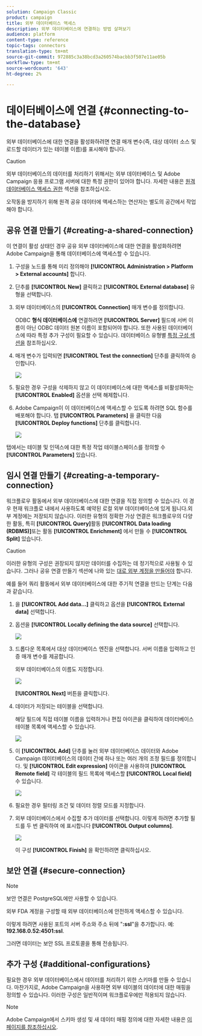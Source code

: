 ```yaml
---
solution: Campaign Classic
product: campaign
title: 외부 데이터베이스 액세스
description: 외부 데이터베이스에 연결하는 방법 살펴보기
audience: platform
content-type: reference
topic-tags: connectors
translation-type: tm+mt
source-git-commit: 972885c3a38bcd3a260574bacbb3f507e11ae05b
workflow-type: tm+mt
source-wordcount: '643'
ht-degree: 2%

---
```



# 데이터베이스에 연결 {#connecting-to-the-database}

외부 데이터베이스에 대한 연결을 활성화하려면 연결 매개 변수(즉, 대상 데이터 소스 및 로드할 데이터가 있는 테이블 이름)를 표시해야 합니다.

>[!CAUTION]
>
>외부 데이터베이스의 데이터를 처리하기 위해서는 외부 데이터베이스 및 Adobe Campaign 응용 프로그램 서버에 대한 특정 권한이 있어야 합니다. 자세한 내용은 [원격 데이터베이스 액세스 권한](../../installation/using/remote-database-access-rights.md) 섹션을 참조하십시오.
>
>오작동을 방지하기 위해 원격 공유 데이터에 액세스하는 연산자는 별도의 공간에서 작업해야 합니다.

## 공유 연결 만들기 {#creating-a-shared-connection}

이 연결이 활성 상태인 경우 공유 외부 데이터베이스에 대한 연결을 활성화하려면 Adobe Campaign을 통해 데이터베이스에 액세스할 수 있습니다.

1. 구성을 노드를 통해 미리 정의해야 **[!UICONTROL Administration > Platform > External accounts]** 합니다.
1. 단추를 **[!UICONTROL New]** 클릭하고 **[!UICONTROL External database]** 유형을 선택합니다.
1. 외부 데이터베이스의 **[!UICONTROL Connection]** 매개 변수를 정의합니다.

   ODBC **형식 데이터베이스에** 연결하려면 **[!UICONTROL Server]** 필드에 서버 이름이 아닌 ODBC 데이터 원본 이름이 포함되어야 합니다. 또한 사용된 데이터베이스에 따라 특정 추가 구성이 필요할 수 있습니다. 데이터베이스 유형별 [특정 구성 섹션을](../../installation/using/configure-fda.md) 참조하십시오.

1. 매개 변수가 입력되면 **[!UICONTROL Test the connection]** 단추를 클릭하여 승인합니다.

   ![](assets/wf-external-account-create.png)

1. 필요한 경우 구성을 삭제하지 않고 이 데이터베이스에 대한 액세스를 비활성화하는 **[!UICONTROL Enabled]** 옵션을 선택 해제합니다.
1. Adobe Campaign이 이 데이터베이스에 액세스할 수 있도록 하려면 SQL 함수를 배포해야 합니다. 탭 **[!UICONTROL Parameters]** 을 클릭한 다음 **[!UICONTROL Deploy functions]** 단추를 클릭합니다.

   ![](assets/wf-external-account-functions.png)

탭에서는 테이블 및 인덱스에 대한 특정 작업 테이블스페이스를 정의할 수 **[!UICONTROL Parameters]** 있습니다.

## 임시 연결 만들기 {#creating-a-temporary-connection}

워크플로우 활동에서 외부 데이터베이스에 대한 연결을 직접 정의할 수 있습니다. 이 경우 현재 워크플로 내에서 사용하도록 예약된 로컬 외부 데이터베이스에 있게 됩니다.외부 계정에는 저장되지 않습니다. 이러한 유형의 정확한 가상 연결은 워크플로우의 다양한 활동, 특히 **[!UICONTROL Query]**&#x200B;활동 **[!UICONTROL Data loading (RDBMS)]**&#x200B;또는 활동 **[!UICONTROL Enrichment]** 에서 만들 수 **[!UICONTROL Split]** 있습니다.

>[!CAUTION]
>
>이러한 유형의 구성은 권장되지 않지만 데이터를 수집하는 데 정기적으로 사용될 수 있습니다. 그러나 공유 연결 만들기 섹션에 나와 있는 [대로 외부 계정을 만들어야](#creating-a-shared-connection) 합니다.

예를 들어 쿼리 활동에서 외부 데이터베이스에 대한 주기적 연결을 만드는 단계는 다음과 같습니다.

1. 을 **[!UICONTROL Add data...]** 클릭하고 옵션을 **[!UICONTROL External data]** 선택합니다.
1. 옵션을 **[!UICONTROL Locally defining the data source]** 선택합니다.

   ![](assets/wf_add_data_local_external_data.png)

1. 드롭다운 목록에서 대상 데이터베이스 엔진을 선택합니다. 서버 이름을 입력하고 인증 매개 변수를 제공합니다.

   외부 데이터베이스의 이름도 지정합니다.

   ![](assets/wf_add_data_local_external_data_param.png)

   **[!UICONTROL Next]** 버튼을 클릭합니다.

1. 데이터가 저장되는 테이블을 선택합니다.

   해당 필드에 직접 테이블 이름을 입력하거나 편집 아이콘을 클릭하여 데이터베이스 테이블 목록에 액세스할 수 있습니다.

   ![](assets/wf_add_data_local_external_data_select_table.png)

1. 이 **[!UICONTROL Add]** 단추를 눌러 외부 데이터베이스 데이터와 Adobe Campaign 데이터베이스의 데이터 간에 하나 또는 여러 개의 조정 필드를 정의합니다. 및 **[!UICONTROL Edit expression]** 아이콘을 사용하여 **[!UICONTROL Remote field]** 각 테이블의 필드 목록에 액세스할 **[!UICONTROL Local field]** 수 있습니다.

   ![](assets/wf_add_data_local_external_data_join.png)

1. 필요한 경우 필터링 조건 및 데이터 정렬 모드를 지정합니다.
1. 외부 데이터베이스에서 수집할 추가 데이터를 선택합니다. 이렇게 하려면 추가할 필드를 두 번 클릭하여 에 표시합니다 **[!UICONTROL Output columns]**.

   ![](assets/wf_add_data_local_external_data_select.png)

   이 구성 **[!UICONTROL Finish]** 을 확인하려면 클릭하십시오.

## 보안 연결 {#secure-connection}

>[!NOTE]
>
>보안 연결은 PostgreSQL에만 사용할 수 있습니다.

외부 FDA 계정을 구성할 때 외부 데이터베이스에 안전하게 액세스할 수 있습니다.

이렇게 하려면 사용된 포트의 서버 주소와 주소 뒤에 &quot;**:ssl**&quot;을 추가합니다. 예: **192.168.0.52:4501:ssl**.

그러면 데이터는 보안 SSL 프로토콜을 통해 전송됩니다.

## 추가 구성 {#additional-configurations}

필요한 경우 외부 데이터베이스에서 데이터를 처리하기 위한 스키마를 만들 수 있습니다. 마찬가지로, Adobe Campaign을 사용하면 외부 테이블의 데이터에 대한 매핑을 정의할 수 있습니다. 이러한 구성은 일반적이며 워크플로우에만 적용되지 않습니다.

>[!NOTE]
>
>Adobe Campaign에서 스키마 생성 및 새 데이터 매핑 정의에 대한 자세한 내용은 [이 페이지를 참조하십시오](../../configuration/using/about-schema-edition.md).